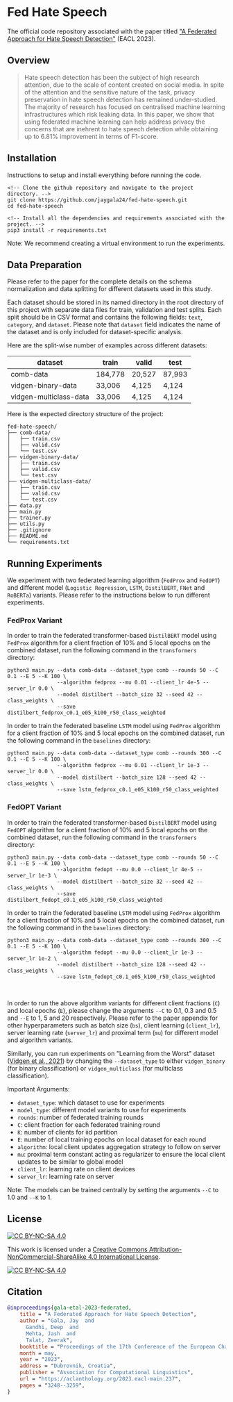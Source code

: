 # Fed Hate Speech

The official code repository associated with the paper titled ["A Federated Approach for Hate Speech Detection"](https://arxiv.org/abs/2302.09243) (EACL 2023).

## Overview

> Hate speech detection has been the subject of high research attention, due to the scale of content created on social media. In spite of the attention and the sensitive nature of the task, privacy preservation in hate speech detection has remained under-studied. The majority of research has focused on centralised machine learning infrastructures which risk leaking data. In this paper, we show that using federated machine learning can help address privacy the concerns that are inehrent to hate speech detection while obtaining up to 6.81% improvement in terms of F1-score.

## Installation

Instructions to setup and install everything before running the code.

```
<!-- Clone the github repository and navigate to the project directory. -->
git clone https://github.com/jaygala24/fed-hate-speech.git
cd fed-hate-speech

<!-- Install all the dependencies and requirements associated with the project. -->
pip3 install -r requirements.txt
```

Note: We recommend creating a virtual environment to run the experiments.


## Data Preparation

Please refer to the paper for the complete details on the schema normalization and data splitting for different datasets used in this study.

Each dataset should be stored in its named directory in the root directory of this project with separate data files for train, validation and test splits. Each split should be in CSV format and contains the following fields: `text`, `category`, and `dataset`. Please note that `dataset` field indicates the name of the dataset and is only included for dataset-specific analysis.

Here are the split-wise number of examples across different datasets:

| dataset                | train   | valid  | test   |
|------------------------|---------|--------|--------|
| comb-data              | 184,778 | 20,527 | 87,993 |
| vidgen-binary-data     | 33,006  | 4,125  | 4,124  |
| vidgen-multiclass-data | 33,006  | 4,125  | 4,124  |

Here is the expected directory structure of the project:
```
fed-hate-speech/
├── comb-data/
│   ├── train.csv
│   ├── valid.csv
│   └── test.csv
├── vidgen-binary-data/
│   ├── train.csv
│   ├── valid.csv
│   └── test.csv
├── vidgen-multiclass-data/
│   ├── train.csv
│   ├── valid.csv
│   └── test.csv
├── data.py
├── main.py
├── trainer.py
├── utils.py
├── .gitignore
├── README.md
└── requirements.txt
```

## Running Experiments

We experiment with two federated learning algorithm (`FedProx` and `FedOPT`) and different model (`Logistic Regression`, `LSTM`, `DistilBERT`, `FNet` and `RoBERTa`) variants. Please refer to the instructions below to run different experiments.

### FedProx Variant

In order to train the federated transformer-based `DistilBERT` model using `FedProx` algorithm for a client fraction of 10% and 5 local epochs on the combined dataset, run the following command in the `transformers` directory:

```
python3 main.py --data comb-data --dataset_type comb --rounds 50 --C 0.1 --E 5 --K 100 \
                --algorithm fedprox --mu 0.01 --client_lr 4e-5 --server_lr 0.0 \
                --model distilbert --batch_size 32 --seed 42 --class_weights \
                --save distilbert_fedprox_c0.1_e05_k100_r50_class_weighted
```

In order to train the federated baseline `LSTM` model using `FedProx` algorithm for a client fraction of 10% and 5 local epochs on the combined dataset, run the following command in the `baselines` directory:

```
python3 main.py --data comb-data --dataset_type comb --rounds 300 --C 0.1 --E 5 --K 100 \
                --algorithm fedprox --mu 0.01 --client_lr 1e-3 --server_lr 0.0 \
                --model distilbert --batch_size 128 --seed 42 --class_weights \
                --save lstm_fedprox_c0.1_e05_k100_r50_class_weighted
```

### FedOPT Variant 

In order to train the federated transformer-based `DistilBERT` model using `FedOPT` algorithm for a client fraction of 10% and 5 local epochs on the combined dataset, run the following command in the `transformers` directory:

```
python3 main.py --data comb-data --dataset_type comb --rounds 50 --C 0.1 --E 5 --K 100 \
                --algorithm fedopt --mu 0.0 --client_lr 4e-5 --server_lr 1e-3 \
                --model distilbert --batch_size 32 --seed 42 --class_weights \
                --save distilbert_fedopt_c0.1_e05_k100_r50_class_weighted
```

In order to train the federated baseline `LSTM` model using `FedProx` algorithm for a client fraction of 10% and 5 local epochs on the combined dataset, run the following command in the `baselines` directory:

```
python3 main.py --data comb-data --dataset_type comb --rounds 300 --C 0.1 --E 5 --K 100 \
                --algorithm fedopt --mu 0.0 --client_lr 1e-3 --server_lr 1e-2 \
                --model distilbert --batch_size 128 --seed 42 --class_weights \
                --save lstm_fedopt_c0.1_e05_k100_r50_class_weighted
```

<br>

In order to run the above algorithm variants for different client fractions (`C`) and local epochs (`E`), please change the arguments `--C` to 0.1, 0.3 and 0.5 and `--E` to 1, 5 and 20 respectively. Please refer to the paper appendix for other hyperparameters such as batch size (`bs`), client learning (`client_lr`), server learning rate (`server_lr`) and proximal term (`mu`) for different model and algorithm variants.

Similarly, you can run experiments on "Learning from the Worst" dataset ([Vidgen et al., 2021](https://aclanthology.org/2021.acl-long.132)) by changing the `--dataset_type` to either `vidgen_binary` (for binary classification) or `vidgen_multiclass` (for multiclass classification).

Important Arguments:
- `dataset_type`: which dataset to use for experiments
- `model_type`: different model variants to use for experiments
- `rounds`: number of federated training rounds
- `C`: client fraction for each federated training round
- `K`: number of clients for iid partition
- `E`: number of local training epochs on local dataset for each round
- `algorithm`: local client updates aggregation strategy to follow on server
- `mu`: proximal term constant acting as regularizer to ensure the local client updates to be similar to global model
- `client_lr`: learning rate on client devices
- `server_lr`: learning rate on server

Note: The models can be trained centrally by setting the arguments `--C` to 1.0 and `--K` to 1.


## License

[![CC BY-NC-SA 4.0][cc-by-nc-sa-shield]][cc-by-nc-sa]

This work is licensed under a
[Creative Commons Attribution-NonCommercial-ShareAlike 4.0 International License][cc-by-nc-sa].

[![CC BY-NC-SA 4.0][cc-by-nc-sa-image]][cc-by-nc-sa]

[cc-by-nc-sa]: http://creativecommons.org/licenses/by-nc-sa/4.0/
[cc-by-nc-sa-image]: https://licensebuttons.net/l/by-nc-sa/4.0/88x31.png
[cc-by-nc-sa-shield]: https://img.shields.io/badge/License-CC%20BY--NC--SA%204.0-lightgrey.svg

 ## Citation

```bibtex
@inproceedings{gala-etal-2023-federated,
    title = "A Federated Approach for Hate Speech Detection",
    author = "Gala, Jay  and
      Gandhi, Deep  and
      Mehta, Jash  and
      Talat, Zeerak",
    booktitle = "Proceedings of the 17th Conference of the European Chapter of the Association for Computational Linguistics",
    month = may,
    year = "2023",
    address = "Dubrovnik, Croatia",
    publisher = "Association for Computational Linguistics",
    url = "https://aclanthology.org/2023.eacl-main.237",
    pages = "3248--3259",
}
```
